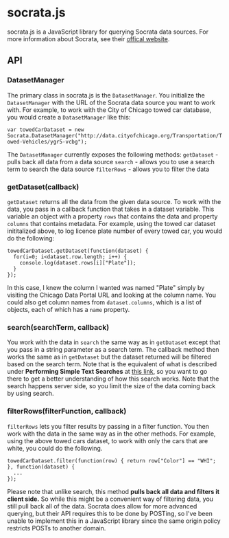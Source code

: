 # socrata.js

socrata.js is a JavaScript library for querying Socrata data sources.
For more information about Socrata, see their [offical website](http://www.socrata.com/).

## API

### DatasetManager

The primary class in socrata.js is the `DatasetManager`. You initialize the
`DatasetManager` with the URL of the Socrata data source you want to work
with. For example, to work with the City of Chicago towed car database,
you would create a `DatasetManager` like this:

`var towedCarDataset = new Socrata.DatasetManager("http://data.cityofchicago.org/Transportation/Towed-Vehicles/ygr5-vcbg");`

The `DatasetManager` currently exposes the following methods:
`getDataset` - pulls back all data from a data source
`search` - allows you to use a search term to search the data source
`filterRows` - allows you to filter the data

### getDataset(callback)

`getDataset` returns all the data from the given data source. To work with
the data, you pass in a callback function that takes in a dataset
variable. This variable an object with a property `rows` that contains the
data and property `columns` that contains metadata. For example, using
the towed car dataset inititalized above, to log licence plate number
of every towed car, you would do the following:

    towedCarDataset.getDataset(function(dataset) {
      for(i=0; i<dataset.row.length; i++) {
        console.log(dataset.rows[i]["Plate"]);
      }
    });

In this case, I knew the column I wanted was named "Plate" simply by
visiting the Chicago Data Portal URL and looking at the column name.
You could also get column names from `dataset.columns`, which is a list
of objects, each of which has a `name` property.

### search(searchTerm, callback)

You work with the data in `search` the same way as in `getDataset`
except that you pass in a string parameter as a search term. The
callback method then works the same as in `getDataset` but the dataset
returned will be filtered based on the search term. Note that is the
equivalent of what is described under **Performing Simple Text Searches**
at [this link](http://dev.socrata.com/deprecated/querying-datasets), so
you want to go there to get a better understanding of how this
search works. Note that the search happens server side, so you limit
the size of the data coming back by using search.

### filterRows(filterFunction, callback)

`filterRows` lets you filter results by passing in a filter function.
You then work with the data in the same way as in the other methods.
For example, using the above towed cars dataset, to work with only
the cars that are white, you could do the following.

    towedCarDataset.filter(function(row) { return row["Color"] == "WHI"; }, function(dataset) {
      ...
    });

Please note that unlike search, this method **pulls back all data and
filters it client side.** So while this might be a convenient way of
filtering data, you still pull back all of the data. Socrata does allow
for more advanced querying, but their API requires this to be done by
POSTing, so I've been unable to implement this in a JavaScript library
since the same origin policy restricts POSTs to another domain.
